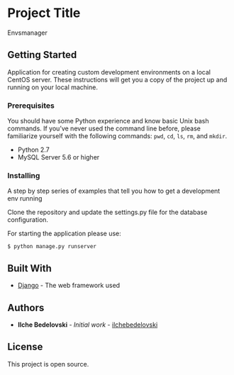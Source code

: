 # Project Title

Envsmanager

## Getting Started

Application for creating custom development environments on a local CentOS server. These instructions will get you a copy of the project up and running on your local machine.

### Prerequisites

You should have some Python experience and know basic Unix bash commands. If you’ve never used the command line before, please familiarize yourself with the following commands: `pwd`, `cd`, `ls`, `rm`, and `mkdir`.
- Python 2.7
- MySQL Server 5.6 or higher

### Installing

A step by step series of examples that tell you how to get a development env running

Clone the repository and update the settings.py file for the database configuration.

For starting the application please use:

`$ python manage.py runserver`

## Built With

* [Django](https://www.djangoproject.com/) - The web framework used

## Authors

* **Ilche Bedelovski** - *Initial work* - [ilchebedelovski](https://github.com/ilchebedelovski)

## License

This project is open source.

